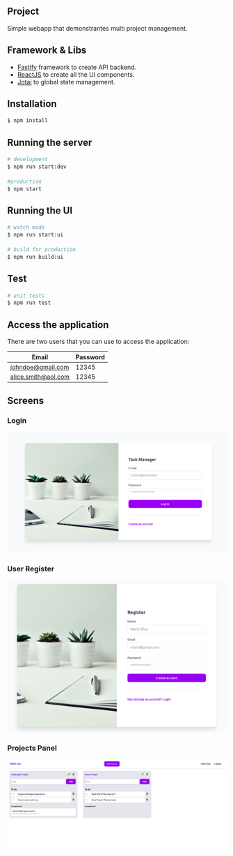 ## Project 

Simple webapp that demonstrantes multi project management.

## Framework & Libs

* [Fastify](https://www.fastify.io/) framework to create API backend.
* [ReactJS](https://reactjs.org/) to create all the UI components.
* [Jotai](https://github.com/pmndrs/jotai) to global state management.

## Installation

```bash
$ npm install
```

## Running the server

```bash
# development
$ npm run start:dev

#production
$ npm start
```

## Running the UI

```bash
# watch mode
$ npm run start:ui

# build for production
$ npm run build:ui
```

## Test

```bash
# unit tests
$ npm run test

```

## Access the application

There are two users that you can use to access the application:

| Email | Password |
|-------|----------|
| johndoe@gmail.com   | 12345 |
| alice.smith@aol.com | 12345 |

## Screens

### Login 

![login](https://github.com/keuller/multi-task-manager/blob/main/docs/multi-task-login.png?raw=true)

### User Register

![login](https://github.com/keuller/multi-task-manager/blob/main/docs/multi-task-register.png?raw=true)

### Projects Panel

![login](https://github.com/keuller/multi-task-manager/blob/main/docs/multi-task-projects.png?raw=true)
